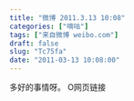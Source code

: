```yaml
---
title: "微博 2011.3.13 10:08"
categories: ["嘀咕"]
tags: ["来自微博 weibo.com"]
draft: false
slug: "Tc75fa"
date: "2011-03-13 10:08:00"
---
```


<p>多好的事情呀。 O网页链接 ​​​​</p>
